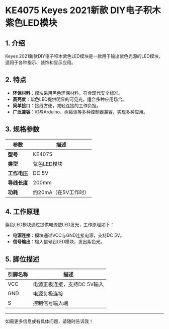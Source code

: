 
# KE4075 Keyes 2021新款 DIY电子积木 紫色LED模块

## 1. 介绍

Keyes 2021新款DIY电子积木紫色LED模块是一款用于输出紫色光源的LED模块，适用于各种指示、装饰和显示应用。

## 2. 特点

- **环保材料**：模块采用黑色环保材料，符合现代安全标准。
- **高亮度**：紫色LED提供明显的可见光，适合多种应用场合。
- **简单接口**：接线方便，减轻连接的工作负担。
- **广泛兼容**：可与Arduino、树莓派等多种控制器兼容，实现多种应用。

## 3. 规格参数

| 参数          | 描述                     |
|---------------|-------------------------|
| **型号**      | KE4075                  |
| **类型**      | 紫色LED模块             |
| **工作电压**  | DC 5V                   |
| **导线长度**  | 200mm                   |
| **功耗**      | 约20mA（在5V工作时）    |

## 4. 工作原理

紫色LED模块通过提供电流使LED发光，工作原理如下：

- **电源连接**：模块通过VCC与GND连接电源，支持DC 5V。
- **信号输出**：输入信号到LED模块，发出紫色光。

## 5. 脚位描述

| 引脚名称 | 描述                             |
|----------|----------------------------------|
| VCC      | 电源正极连接，支持DC 5V输入    |
| GND      | 电源负极连接                     |
| S        | 控制信号输入端                  |

---

如需更多信息或有具体问题，请随时告诉我！
